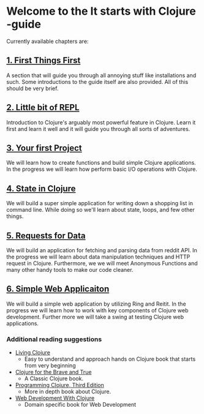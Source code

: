 # Welcome to the It starts with Clojure -guide

Currently available chapters are:

## [1. First Things First](./1-first-things-first)

A section that will guide you through all annoying stuff like installations and such.
Some introductions to the guide itself are also provided.
All of this should be very brief.

## [2. Little bit of REPL](./2-little-bit-of-repl)

Introduction to Clojure's arguably most powerful feature in Clojure.
Learn it first and learn it well and it will guide you through all sorts of adventures.

## [3. Your first Project](./3-first-project)

We will learn how to create functions and build simple Clojure applications.
In the progress we will learn how perform basic I/O operations with Clojure.

## [4. State in Clojure](./4-state-in-clojure)

We will build a super simple application for writing down a shopping list in command line.
While doing so we'll learn about state, loops, and few other things.

## [5. Requests for Data](./5-requests-for-data)

We will build an application for fetching and parsing data from reddit API.
In the progress we will learn about data manipulation techniques and HTTP request in Clojure.
Furthermore, we we will meet Anonymous Functions and many other handy tools to make our code cleaner.

## [6. Simple Web Applicaiton](./6-simple-web-application)

We will build a simple web application by utilizing Ring and Reitit.
In the progress we will learn how to work with key components of Clojure web development.
Further more we will take a swing at testing Clojure web applications.

### Additional reading suggestions

- [Living Clojure](https://www.oreilly.com/library/view/living-clojure/9781491909270/)
  - Easy to understand and approach hands on Clojure book that starts from very beginning
- [Clojure for the Brave and True](https://www.braveclojure.com/)
  - A Classic Clojure book.
- [Programming Clojure, Third Edition](https://pragprog.com/book/shcloj3/programming-clojure-third-edition)
  - More in depth book about Clojure.
- [Web Development With Clojure](https://pragprog.com/book/dswdcloj3/web-development-with-clojure-third-edition)
  - Domain specific book for Web Development
